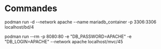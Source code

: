 # Commandes

podman run -d --network apache --name mariadb_container -p 3306:3306 localhost/bd/4

podman run --rm -p 8080:80 -e "DB_PASSWORD=APACHE" -e "DB_LOGIN=APACHE" --network apache localhost/mvc/45
